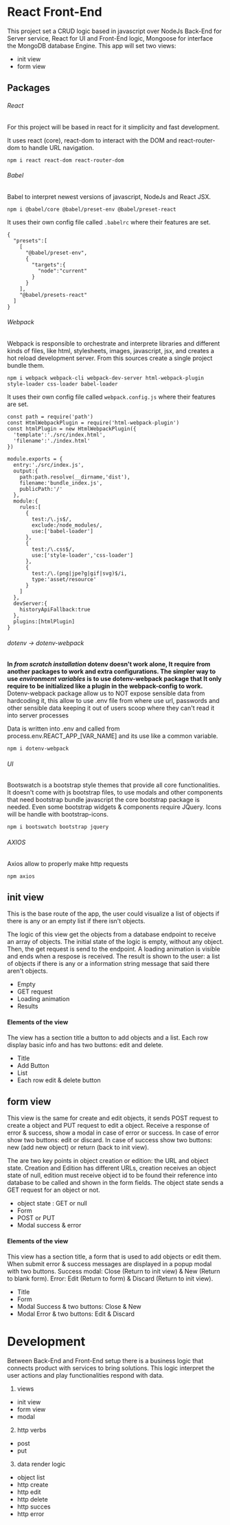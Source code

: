 # React Front-End
This project set a CRUD logic based in javascript over NodeJs Back-End for Server service, React for UI and Front-End logic, Mongoose for interface the MongoDB database Engine.
This app will set two views:
* init view
* form view

## Packages
###### React
For this project will be based in react for it simplicity and fast development.

It uses react (core), react-dom to interact with the DOM and react-router-dom to handle URL navigation.
~~~
npm i react react-dom react-router-dom
~~~

###### Babel
Babel to interpret newest versions of javascript, NodeJs and React JSX.
~~~
npm i @babel/core @babel/preset-env @babel/preset-react
~~~

It uses their own config file called `.babelrc` where their features are set.
~~~
{
  "presets":[
    [
      "@babel/preset-env",
      {
        "targets":{
          "node":"current"
        }
      }
    ],
    "@babel/presets-react"
  ]
}
~~~

###### Webpack
Webpack is responsible to orchestrate and interprete libraries and different kinds of files, like html, stylesheets, images, javascript, jsx, and creates a hot reload development server. From this sources create a single project bundle them.
~~~~
npm i webpack webpack-cli webpack-dev-server html-webpack-plugin style-loader css-loader babel-loader
~~~~

It uses their own config file called `webpack.config.js` where their features are set.
~~~
const path = require('path')
const HtmlWebpackPlugin = require('html-webpack-plugin')
const htmlPlugin = new HtmlWebpackPlugin({
  'template':'./src/index.html',
  'filename':'./index.html'
})

module.exports = {
  entry:'./src/index.js',
  output:{
    path:path.resolve(__dirname,'dist'),
    filename:'bundle_index.js',
    publicPath:'/'
  },
  module:{
    rules:[
      {
        test:/\.js$/,
        exclude:/node_modules/,
        use:['babel-loader']
      },
      {
        test:/\.css$/,
        use:['style-loader','css-loader']
      },
      {
        test:/\.(png|jpe?g|gif|svg)$/i,
        type:'asset/resource'
      }
    ]
  },
  devServer:{
    historyApiFallback:true
  },
  plugins:[htmlPlugin]        
}
~~~


###### dotenv -> dotenv-webpack
**In _from scratch installation_ dotenv doesn't work alone, It require from another packages to work and extra configurations. The simpler way to use _environment variables_ is to use dotenv-webpack package that It only require to be initialized like a plugin in the webpack-config to work.**
Dotenv-webpack package allow us to NOT expose sensible data from hardcoding it, this allow to use .env file from where use url, passwords and other sensible data keeping it out of users scoop where they can't read it into server processes

Data is written into .env and called from process.env.REACT_APP_[VAR_NAME] and its use like a common variable.
~~~
npm i dotenv-webpack
~~~


###### UI
Bootswatch is a bootstrap style themes that provide all core functionalities. It doesn't come with js bootstrap files, to use modals and other components that need bootstrap bundle javascript the core bootstrap package is needed. Even some bootstrap widgets & components require JQuery. Icons will be handle with bootstrap-icons.
~~~
npm i bootswatch bootstrap jquery
~~~

###### AXIOS
Axios allow to properly make http requests
~~~
npm axios
~~~


## init view
This is the base route of the app, the user could visualize a list of objects if there is any or an empty list if there isn't objects.

The logic of this view get the objects from a database endpoint to receive an array of objects. The initial state of the logic is empty, without any object. Then, the get request is send to the endpoint. A loading animation is visible and ends when a respose is received. The result is shown to the user: a list of objects if there is any or a information string message that said there aren't objects.

* Empty
* GET request
* Loading animation
* Results

#### Elements of the view
The view has a section title a button to add objects and a list. Each row display basic info and has two buttons: edit and delete.
* Title
* Add Button
* List
* Each row edit & delete button


## form view
This view is the same for create and edit objects, it sends POST request to create a object and PUT request to edit a object. Receive a response of error & success, show a modal in case of error or success. In case of error show two buttons: edit or discard. In case of success show two buttons: new (add new object) or return (back to init view).

The are two key points in object creation or edition: the URL and object state. Creation and Edition has different URLs, creation receives an object state of null, edition must receive object id to be found their reference into database to be called and shown in the form fields. The object state sends a GET request for an object or not.

* object state : GET or null
* Form
* POST or PUT
* Modal success & error


#### Elements of the view
This view has a section title, a form that is used to add objects or edit them. When submit error & success messages are displayed in a popup modal with two buttons. Success modal: Close (Return to init view) & New (Return to blank form). Error: Edit (Return to form) & Discard (Return to init view).

* Title
* Form
* Modal Success & two buttons: Close & New
* Modal Error & two buttons: Edit & Discard









# Development
Between Back-End and Front-End setup there is a business logic that connects product with services to bring solutions. This logic interpret the user actions and play functionalities respond with data.

1. views
  - init view
  - form view
  - modal

2. http verbs
  - post
  - put

3. data render logic
  - object list
  - http create
  - http edit
  - http delete
  - http succes
  - http error
